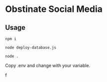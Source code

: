 # Obstinate Social Media

## Usage

`npm i`

`node deploy-database.js`

`node .`

Copy .env and change with your variable.

f
